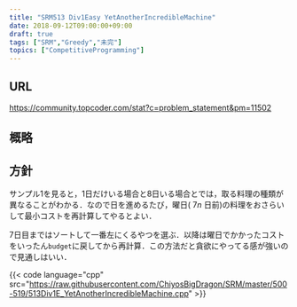 ```yaml
---
title: "SRM513 Div1Easy YetAnotherIncredibleMachine"
date: 2018-09-12T09:00:00+09:00
draft: true
tags: ["SRM","Greedy","未完"]
topics: ["CompetitiveProgramming"]
---
```


## URL
https://community.topcoder.com/stat?c=problem_statement&pm=11502

## 概略


## 方針
サンプル1を見ると，1日だけいる場合と8日いる場合とでは，取る料理の種類が異なることがわかる．なので日を進めるたび，曜日( $7n$ 日前)の料理をおさらいして最小コストを再計算してやるとよい．

7日目まではソートして一番左にくるやつを選ぶ．以降は曜日でかかったコストをいったん`budget`に戻してから再計算．この方法だと貪欲にやってる感が強いので見通しはいい．

{{< code language="cpp" src="https://raw.githubusercontent.com/ChiyosBigDragon/SRM/master/500-519/513Div1E_YetAnotherIncredibleMachine.cpp" >}}
